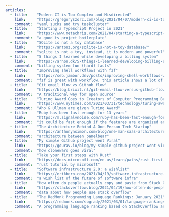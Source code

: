 ```yaml
---
articles:
  - title:    "Modern CI is Too Complex and Misdirected"
    link:     "https://gregoryszorc.com/blog/2021/04/07/modern-ci-is-too-complex-and-misdirected/"
    comment:  "yaml sucks and try taskcluster"
  - title:    "Starting a TypeScript Project in 2021"
    link:     "https://www.metachris.com/2021/04/starting-a-typescript-project-in-2021/"
    comment:  "a good ts project boilerplate"
  - title:    "SQLite is not a toy database"
    link:     "https://antonz.org/sqlite-is-not-a-toy-database/"
    comment:  "sqlite is not a toy, instead, it is modern and powerful"
  - title:    "5 things I learned while developing a billing system"
    link:     "https://arnon.dk/5-things-i-learned-developing-billing-system/"
    comment:  "billing system fun (hard) facts"
  - title:    "Improving shell workflows with fzf"
    link:     "https://seb.jambor.dev/posts/improving-shell-workflows-with-fzf/"
    comment:  "fzf is great with workflow. this article shows a lot of them"
  - title:    "Git email flow vs Github flow"
    link:     "https://blog.brixit.nl/git-email-flow-versus-github-flow/"
    comment:  "A traditional way for open source"
  - title:    "Turing Award Goes to Creators of Computer Programming Building Blocks"
    link:     "https://www.nytimes.com/2021/03/31/technology/turing-award-aho-ullman.html"
    comment:  "Aho & Ullman are given Turing Award"
  - title:    "Ruby has been fast enough for 13 years"
    link:     "https://m.signalvnoise.com/ruby-has-been-fast-enough-for-13-years/"
    comment:  "it could be fast enough if the features are organized and not bloated like in china"
  - title:    "The Architecture Behind A One-Person Tech Startup"
    link:     "https://anthonynsimon.com/blog/one-man-saas-architecture/"
    comment:  "architecture between panelbear"
  - title:    "My simple Github project went Viral"
    link:     "https://gourav.io/blog/my-simple-github-project-went-viral"
    comment:  "how clonewars goes viral"
  - title:    "Take your first steps with Rust"
    link:     "https://docs.microsoft.com/en-us/learn/paths/rust-first-steps/"
    comment:  "rust tutorial by microsoft"
  - title:    "Software infrastructure 2.0: a wishlist"
    link:     "https://erikbern.com/2021/04/19/software-infrastructure-2.0-a-wishlist.html"
    comment:  "a wish list of the future of software infra"
  - title:    "How often do people actually copy and paste from Stack Overflow? Now we know."
    link:     "https://stackoverflow.blog/2021/04/19/how-often-do-people-actually-copy-and-paste-from-stack-overflow-now-we-know/"
    comment:  "data about how people use stack overflow"
  - title:    "The RedMonk Programming Language Rankings: January 2021"
    link:     "https://redmonk.com/sogrady/2021/03/01/language-rankings-1-21/"
    comment:  "A programming language ranking based on StackOverflow and GitHub popularity"
---
```

